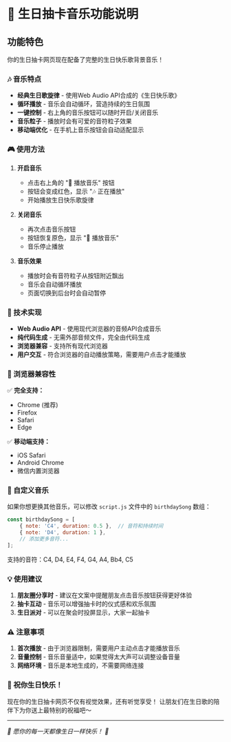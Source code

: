 # 🎵 生日抽卡音乐功能说明

## 功能特色

你的生日抽卡网页现在配备了完整的生日快乐歌背景音乐！

### 🎶 音乐特点

- **经典生日歌旋律** - 使用Web Audio API合成的《生日快乐歌》
- **循环播放** - 音乐会自动循环，营造持续的生日氛围
- **一键控制** - 右上角的音乐按钮可以随时开启/关闭音乐
- **音乐粒子** - 播放时会有可爱的音符粒子效果
- **移动端优化** - 在手机上音乐按钮会自动适配显示

### 🎮 使用方法

1. **开启音乐**
   - 点击右上角的 "🎵 播放音乐" 按钮
   - 按钮会变成红色，显示 "🎶 正在播放"
   - 开始播放生日快乐歌旋律

2. **关闭音乐**
   - 再次点击音乐按钮
   - 按钮恢复原色，显示 "🎵 播放音乐"
   - 音乐停止播放

3. **音乐效果**
   - 播放时会有音符粒子从按钮附近飘出
   - 音乐会自动循环播放
   - 页面切换到后台时会自动暂停

### 🌟 技术实现

- **Web Audio API** - 使用现代浏览器的音频API合成音乐
- **纯代码生成** - 无需外部音频文件，完全由代码生成
- **浏览器兼容** - 支持所有现代浏览器
- **用户交互** - 符合浏览器的自动播放策略，需要用户点击才能播放

### 📱 浏览器兼容性

✅ **完全支持：**
- Chrome (推荐)
- Firefox
- Safari
- Edge

✅ **移动端支持：**
- iOS Safari
- Android Chrome
- 微信内置浏览器

### 🔧 自定义音乐

如果你想更换其他音乐，可以修改 `script.js` 文件中的 `birthdaySong` 数组：

```javascript
const birthdaySong = [
    { note: 'C4', duration: 0.5 },  // 音符和持续时间
    { note: 'D4', duration: 1 },
    // 添加更多音符...
];
```

支持的音符：C4, D4, E4, F4, G4, A4, Bb4, C5

### 💡 使用建议

1. **朋友圈分享时** - 建议在文案中提醒朋友点击音乐按钮获得更好体验
2. **抽卡互动** - 音乐可以增强抽卡时的仪式感和欢乐氛围
3. **生日派对** - 可以在聚会时投屏显示，大家一起抽卡

### ⚠️ 注意事项

1. **首次播放** - 由于浏览器限制，需要用户主动点击才能播放音乐
2. **音量控制** - 音乐音量适中，如果觉得太大声可以调整设备音量
3. **网络环境** - 音乐是本地生成的，不需要网络连接

### 🎂 祝你生日快乐！

现在你的生日抽卡网页不仅有视觉效果，还有听觉享受！
让朋友们在生日歌的陪伴下为你送上最特别的祝福吧～

---

*🎵 愿你的每一天都像生日一样快乐！ 🎵*
